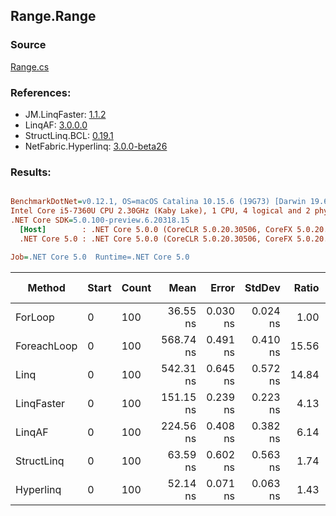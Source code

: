 ﻿## Range.Range

### Source
[Range.cs](../LinqBenchmarks/Range/Range.cs)

### References:
- JM.LinqFaster: [1.1.2](https://www.nuget.org/packages/JM.LinqFaster/1.1.2)
- LinqAF: [3.0.0.0](https://www.nuget.org/packages/LinqAF/3.0.0.0)
- StructLinq.BCL: [0.19.1](https://www.nuget.org/packages/StructLinq.BCL/0.19.1)
- NetFabric.Hyperlinq: [3.0.0-beta26](https://www.nuget.org/packages/NetFabric.Hyperlinq/3.0.0-beta26)

### Results:
``` ini

BenchmarkDotNet=v0.12.1, OS=macOS Catalina 10.15.6 (19G73) [Darwin 19.6.0]
Intel Core i5-7360U CPU 2.30GHz (Kaby Lake), 1 CPU, 4 logical and 2 physical cores
.NET Core SDK=5.0.100-preview.6.20318.15
  [Host]        : .NET Core 5.0.0 (CoreCLR 5.0.20.30506, CoreFX 5.0.20.30506), X64 RyuJIT
  .NET Core 5.0 : .NET Core 5.0.0 (CoreCLR 5.0.20.30506, CoreFX 5.0.20.30506), X64 RyuJIT

Job=.NET Core 5.0  Runtime=.NET Core 5.0  

```
|      Method | Start | Count |      Mean |    Error |   StdDev | Ratio | RatioSD |  Gen 0 | Gen 1 | Gen 2 | Allocated |
|------------ |------ |------ |----------:|---------:|---------:|------:|--------:|-------:|------:|------:|----------:|
|     ForLoop |     0 |   100 |  36.55 ns | 0.030 ns | 0.024 ns |  1.00 |    0.00 |      - |     - |     - |         - |
| ForeachLoop |     0 |   100 | 568.74 ns | 0.491 ns | 0.410 ns | 15.56 |    0.02 | 0.0267 |     - |     - |      56 B |
|        Linq |     0 |   100 | 542.31 ns | 0.645 ns | 0.572 ns | 14.84 |    0.02 | 0.0191 |     - |     - |      40 B |
|  LinqFaster |     0 |   100 | 151.15 ns | 0.239 ns | 0.223 ns |  4.13 |    0.01 | 0.2027 |     - |     - |     424 B |
|      LinqAF |     0 |   100 | 224.56 ns | 0.408 ns | 0.382 ns |  6.14 |    0.01 |      - |     - |     - |         - |
|  StructLinq |     0 |   100 |  63.59 ns | 0.602 ns | 0.563 ns |  1.74 |    0.02 |      - |     - |     - |         - |
|   Hyperlinq |     0 |   100 |  52.14 ns | 0.071 ns | 0.063 ns |  1.43 |    0.00 |      - |     - |     - |         - |
